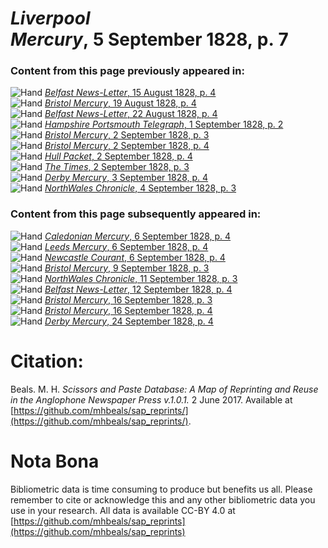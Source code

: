 # *Liverpool Mercury*, 5 September 1828, p. 7  
  
### Content from this page previously appeared in:  
![Hand](http://scissorsandpaste.net/wp-content/uploads/2017/06/smallhandpointer.png) [*Belfast News-Letter*, 15 August 1828, p. 4](https://mhbeals.github.io/sap_html/Belfast-News-Letter/Belfast-News-Letter-15-August-1828-p-4)  
![Hand](http://scissorsandpaste.net/wp-content/uploads/2017/06/smallhandpointer.png) [*Bristol Mercury*, 19 August 1828, p. 4](https://mhbeals.github.io/sap_html/Bristol-Mercury/Bristol-Mercury-19-August-1828-p-4)  
![Hand](http://scissorsandpaste.net/wp-content/uploads/2017/06/smallhandpointer.png) [*Belfast News-Letter*, 22 August 1828, p. 4](https://mhbeals.github.io/sap_html/Belfast-News-Letter/Belfast-News-Letter-22-August-1828-p-4)  
![Hand](http://scissorsandpaste.net/wp-content/uploads/2017/06/smallhandpointer.png) [*Hampshire Portsmouth Telegraph*, 1 September 1828, p. 2](https://mhbeals.github.io/sap_html/Hampshire-Portsmouth-Telegraph/Hampshire-Portsmouth-Telegraph-1-September-1828-p-2)  
![Hand](http://scissorsandpaste.net/wp-content/uploads/2017/06/smallhandpointer.png) [*Bristol Mercury*, 2 September 1828, p. 3](https://mhbeals.github.io/sap_html/Bristol-Mercury/Bristol-Mercury-2-September-1828-p-3)  
![Hand](http://scissorsandpaste.net/wp-content/uploads/2017/06/smallhandpointer.png) [*Bristol Mercury*, 2 September 1828, p. 4](https://mhbeals.github.io/sap_html/Bristol-Mercury/Bristol-Mercury-2-September-1828-p-4)  
![Hand](http://scissorsandpaste.net/wp-content/uploads/2017/06/smallhandpointer.png) [*Hull Packet*, 2 September 1828, p. 4](https://mhbeals.github.io/sap_html/Hull-Packet/Hull-Packet-2-September-1828-p-4)  
![Hand](http://scissorsandpaste.net/wp-content/uploads/2017/06/smallhandpointer.png) [*The Times*, 2 September 1828, p. 3](https://mhbeals.github.io/sap_html/The-Times/The-Times-2-September-1828-p-3)  
![Hand](http://scissorsandpaste.net/wp-content/uploads/2017/06/smallhandpointer.png) [*Derby Mercury*, 3 September 1828, p. 4](https://mhbeals.github.io/sap_html/Derby-Mercury/Derby-Mercury-3-September-1828-p-4)  
![Hand](http://scissorsandpaste.net/wp-content/uploads/2017/06/smallhandpointer.png) [*NorthWales Chronicle*, 4 September 1828, p. 3](https://mhbeals.github.io/sap_html/NorthWales-Chronicle/NorthWales-Chronicle-4-September-1828-p-3)  
  
### Content from this page subsequently appeared in:  
![Hand](http://scissorsandpaste.net/wp-content/uploads/2017/06/smallhandpointer.png) [*Caledonian Mercury*, 6 September 1828, p. 4](https://mhbeals.github.io/sap_html/Caledonian-Mercury/Caledonian-Mercury-6-September-1828-p-4)  
![Hand](http://scissorsandpaste.net/wp-content/uploads/2017/06/smallhandpointer.png) [*Leeds Mercury*, 6 September 1828, p. 4](https://mhbeals.github.io/sap_html/Leeds-Mercury/Leeds-Mercury-6-September-1828-p-4)  
![Hand](http://scissorsandpaste.net/wp-content/uploads/2017/06/smallhandpointer.png) [*Newcastle Courant*, 6 September 1828, p. 4](https://mhbeals.github.io/sap_html/Newcastle-Courant/Newcastle-Courant-6-September-1828-p-4)  
![Hand](http://scissorsandpaste.net/wp-content/uploads/2017/06/smallhandpointer.png) [*Bristol Mercury*, 9 September 1828, p. 3](https://mhbeals.github.io/sap_html/Bristol-Mercury/Bristol-Mercury-9-September-1828-p-3)  
![Hand](http://scissorsandpaste.net/wp-content/uploads/2017/06/smallhandpointer.png) [*NorthWales Chronicle*, 11 September 1828, p. 3](https://mhbeals.github.io/sap_html/NorthWales-Chronicle/NorthWales-Chronicle-11-September-1828-p-3)  
![Hand](http://scissorsandpaste.net/wp-content/uploads/2017/06/smallhandpointer.png) [*Belfast News-Letter*, 12 September 1828, p. 4](https://mhbeals.github.io/sap_html/Belfast-News-Letter/Belfast-News-Letter-12-September-1828-p-4)  
![Hand](http://scissorsandpaste.net/wp-content/uploads/2017/06/smallhandpointer.png) [*Bristol Mercury*, 16 September 1828, p. 3](https://mhbeals.github.io/sap_html/Bristol-Mercury/Bristol-Mercury-16-September-1828-p-3)  
![Hand](http://scissorsandpaste.net/wp-content/uploads/2017/06/smallhandpointer.png) [*Bristol Mercury*, 16 September 1828, p. 4](https://mhbeals.github.io/sap_html/Bristol-Mercury/Bristol-Mercury-16-September-1828-p-4)  
![Hand](http://scissorsandpaste.net/wp-content/uploads/2017/06/smallhandpointer.png) [*Derby Mercury*, 24 September 1828, p. 4](https://mhbeals.github.io/sap_html/Derby-Mercury/Derby-Mercury-24-September-1828-p-4)  


# Citation: 

Beals. M. H. *Scissors and Paste Database: A Map of Reprinting and Reuse in the Anglophone Newspaper Press v.1.0.1.* 2 June 2017. Available at [https://github.com/mhbeals/sap_reprints/](https://github.com/mhbeals/sap_reprints/). 

# Nota Bona

Bibliometric data is time consuming to produce but benefits us all. Please remember to cite or acknowledge this and any other bibliometric data you use in your research. All data is available CC-BY 4.0 at [https://github.com/mhbeals/sap_reprints](https://github.com/mhbeals/sap_reprints)